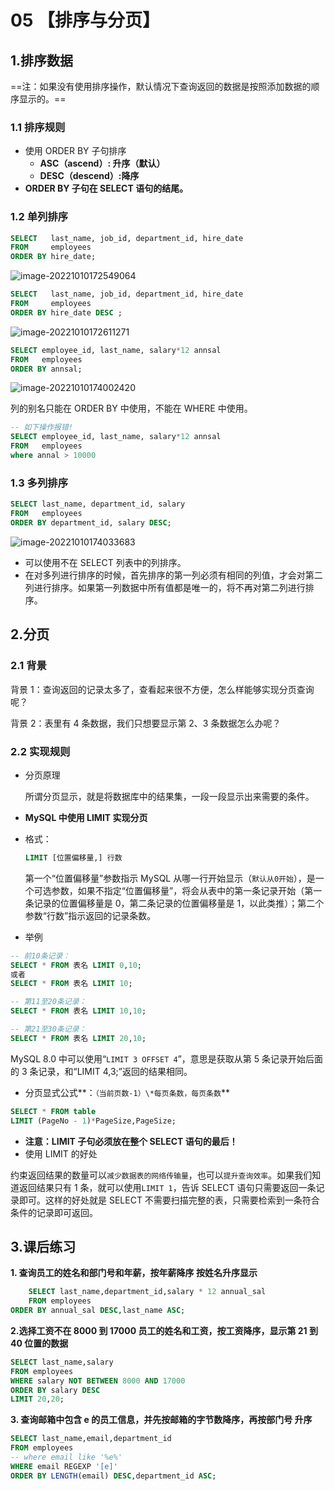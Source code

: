 # 05 【排序与分页】

## 1.排序数据

==注：如果没有使用排序操作，默认情况下查询返回的数据是按照添加数据的顺序显示的。==

### 1.1 排序规则

- 使用 ORDER BY 子句排序
  - **ASC（ascend）: 升序（默认）**
  - **DESC（descend）:降序**
- **ORDER BY 子句在 SELECT 语句的结尾。**

### 1.2 单列排序

```sql
SELECT   last_name, job_id, department_id, hire_date
FROM     employees
ORDER BY hire_date;
```

![image-20221010172549064](https://i0.hdslb.com/bfs/album/57be74b30aea8a1fe43cb0d305fbdce7d4b5c4be.png)

```sql
SELECT   last_name, job_id, department_id, hire_date
FROM     employees
ORDER BY hire_date DESC ;
```

![image-20221010172611271](https://i0.hdslb.com/bfs/album/d7c67209566c350aceb6aed01397bbbd584b623e.png)

```sql
SELECT employee_id, last_name, salary*12 annsal
FROM   employees
ORDER BY annsal;
```

![image-20221010174002420](https://i0.hdslb.com/bfs/album/cd4ec20458d11e419bcd3cb724126b03a87d2e02.png)

列的别名只能在 ORDER BY 中使用，不能在 WHERE 中使用。

```sql
-- 如下操作报错!
SELECT employee_id, last_name, salary*12 annsal
FROM   employees
where annal > 10000
```

### 1.3 多列排序

```sql
SELECT last_name, department_id, salary
FROM   employees
ORDER BY department_id, salary DESC;
```

![image-20221010174033683](https://i0.hdslb.com/bfs/album/2550a4caaecf240d5b6215de0c14bada6682439f.png)

- 可以使用不在 SELECT 列表中的列排序。
- 在对多列进行排序的时候，首先排序的第一列必须有相同的列值，才会对第二列进行排序。如果第一列数据中所有值都是唯一的，将不再对第二列进行排序。

## 2.分页

### 2.1 背景

背景 1：查询返回的记录太多了，查看起来很不方便，怎么样能够实现分页查询呢？

背景 2：表里有 4 条数据，我们只想要显示第 2、3 条数据怎么办呢？

### 2.2 实现规则

- 分页原理

  所谓分页显示，就是将数据库中的结果集，一段一段显示出来需要的条件。

- **MySQL 中使用 LIMIT 实现分页**

- 格式：

  ```sql
  LIMIT [位置偏移量,] 行数
  ```

  第一个“位置偏移量”参数指示 MySQL 从哪一行开始显示（`默认从0开始`），是一个可选参数，如果不指定“位置偏移量”，将会从表中的第一条记录开始（第一条记录的位置偏移量是 0，第二条记录的位置偏移量是 1，以此类推）；第二个参数“行数”指示返回的记录条数。

- 举例

```sql
-- 前10条记录：
SELECT * FROM 表名 LIMIT 0,10;
或者
SELECT * FROM 表名 LIMIT 10;

-- 第11至20条记录：
SELECT * FROM 表名 LIMIT 10,10;

-- 第21至30条记录：
SELECT * FROM 表名 LIMIT 20,10;
```

MySQL 8.0 中可以使用“`LIMIT 3 OFFSET 4`”，意思是获取从第 5 条记录开始后面的 3 条记录，和“LIMIT 4,3;”返回的结果相同。

- 分页显式公式**：`（当前页数-1）\*每页条数，每页条数`**

```sql
SELECT * FROM table
LIMIT (PageNo - 1)*PageSize,PageSize;
```

- **注意：LIMIT 子句必须放在整个 SELECT 语句的最后！**
- 使用 LIMIT 的好处

约束返回结果的数量可以`减少数据表的网络传输量`，也可以`提升查询效率`。如果我们知道返回结果只有 1 条，就可以使用`LIMIT 1`，告诉 SELECT 语句只需要返回一条记录即可。这样的好处就是 SELECT 不需要扫描完整的表，只需要检索到一条符合条件的记录即可返回。

## 3.课后练习

**1. 查询员工的姓名和部门号和年薪，按年薪降序 按姓名升序显示**

```sql
    SELECT last_name,department_id,salary * 12 annual_sal
    FROM employees
ORDER BY annual_sal DESC,last_name ASC;
```

**2.选择工资不在 8000 到 17000 员工的姓名和工资，按工资降序，显示第 21 到 40 位置的数据**

```sql
SELECT last_name,salary
FROM employees
WHERE salary NOT BETWEEN 8000 AND 17000
ORDER BY salary DESC
LIMIT 20,20;
```

**3. 查询邮箱中包含 e 的员工信息，并先按邮箱的字节数降序，再按部门号 升序**

```sql
SELECT last_name,email,department_id
FROM employees
-- where email like '%e%'
WHERE email REGEXP '[e]'
ORDER BY LENGTH(email) DESC,department_id ASC;
```
